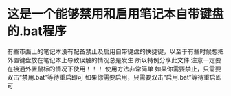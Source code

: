 # 这是一个能够禁用和启用笔记本自带键盘的.bat程序
有些市面上的笔记本没有配备禁止及启用自带键盘的快捷键，以至于有些时候想把外置键盘放在笔记本上导致误触的情况总是发生
所以特例分享此文件
注意一定要在接通外置鼠标的情况下使用！！！
使用方法非常简单
如果你需要禁止，只需要双击“禁用.bat”等待重启即可
如果你需要启用，只需要双击“启用.bat”等待重启即可
